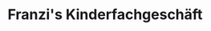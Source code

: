 ---
title: "Franzi's Kinderfachgeschäft"
url: /goerlitz/franzis-kinderfachgeschaeft/
shop: Kleidung
---